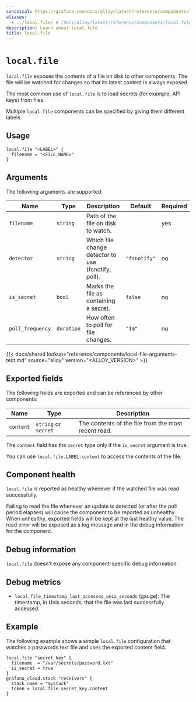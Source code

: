 ```yaml
---
canonical: https://grafana.com/docs/alloy/latest/reference/components/local/local.file/
aliases:
  - ../local.file/ # /docs/alloy/latest/reference/components/local.file/
description: Learn about local.file
title: local.file
---
```


# `local.file`

`local.file` exposes the contents of a file on disk to other components.
The file will be watched for changes so that its latest content is always exposed.

The most common use of `local.file` is to load secrets (for example, API keys) from files.

Multiple `local.file` components can be specified by giving them different labels.

## Usage

```alloy
local.file "<LABEL>" {
  filename = "<FILE_NAME>"
}
```

## Arguments

The following arguments are supported:

Name             | Type       | Description                                         | Default      | Required
-----------------|------------|-----------------------------------------------------|--------------|---------
`filename`       | `string`   | Path of the file on disk to watch.                  |              | yes
`detector`       | `string`   | Which file change detector to use (fsnotify, poll). | `"fsnotify"` | no
`is_secret`      | `bool`     | Marks the file as containing a [secret][].          | `false`      | no
`poll_frequency` | `duration` | How often to poll for file changes.                 | `"1m"`       | no

[secret]: ../../../../get-started/configuration-syntax/expressions/types_and_values/#secrets

{{< docs/shared lookup="reference/components/local-file-arguments-text.md" source="alloy" version="<ALLOY_VERSION>" >}}

## Exported fields

The following fields are exported and can be referenced by other components:

Name      | Type                 | Description
----------|----------------------|----------------------------------------------------
`content` | `string` or `secret` | The contents of the file from the most recent read.

The `content` field has the `secret` type only if the `is_secret` argument is true.

You can use `local.file.LABEL.content` to access the contents of the file.

## Component health

`local.file` is reported as healthy whenever if the watched file was read successfully.

Failing to read the file whenever an update is detected (or after the poll period elapses) will cause the component to be reported as unhealthy.
When unhealthy, exported fields will be kept at the last healthy value.
The read error will be exposed as a log message and in the debug information for the component.

## Debug information

`local.file` doesn't expose any component-specific debug information.

## Debug metrics

* `local_file_timestamp_last_accessed_unix_seconds` (gauge): The timestamp, in Unix seconds, that the file was last successfully accessed.

## Example

The following example shows a simple `local.file` configuration that watches a passwords text file and uses the exported content field.

```alloy
local.file "secret_key" {
  filename  = "/var/secrets/password.txt"
  is_secret = true
}
grafana_cloud.stack "receivers" {
  stack_name = "mystack"
  token = local.file.secret_key.content
}
```
